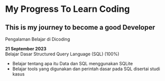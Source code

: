 # My Progress To Learn Coding

This is my journey to become a good Developer
--

Pengalaman Belajar di Dicoding

**21 September 2023** <br>
Belajar Dasar Structured Query Language (SQL) (100%)
* Belajar tentang apa itu Data dan SQL menggunakan SQLite
* Belajar tools yang digunakan dan perintah dasar pada SQL disertai studi kasus
